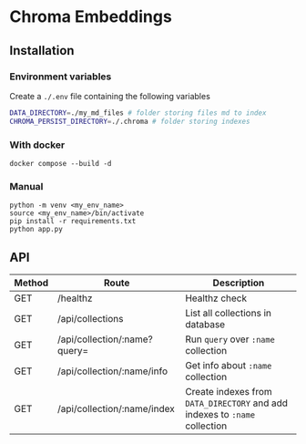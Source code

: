 # Chroma Embeddings

## Installation

### Environment variables
Create a `./.env` file containing the following variables
```bash
DATA_DIRECTORY=./my_md_files # folder storing files md to index
CHROMA_PERSIST_DIRECTORY=./.chroma # folder storing indexes
```

### With docker

```shell
docker compose --build -d
```

### Manual
```shell
python -m venv <my_env_name>
source <my_env_name>/bin/activate
pip install -r requirements.txt
python app.py
```

## API

| Method | Route                        | Description                         |
|--------|------------------------------|-------------------------------------|
| GET    | /healthz                     | Healthz check                       |
| GET    | /api/collections             | List all collections in database    |
| GET    | /api/collection/:name?query= | Run `query` over `:name` collection |
| GET    | /api/collection/:name/info   | Get info about `:name` collection   |
| GET    | /api/collection/:name/index  | Create indexes from `DATA_DIRECTORY` and add indexes to `:name` collection |

